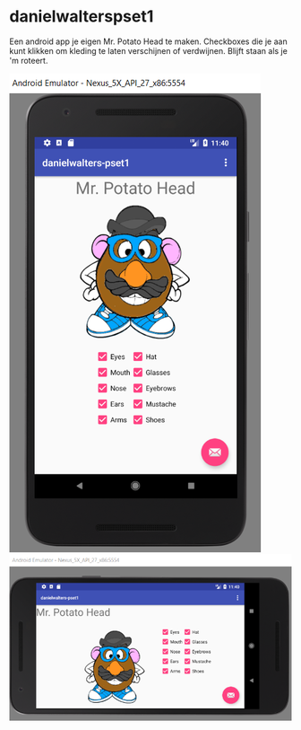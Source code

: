 # danielwalterspset1

Een android app je eigen Mr. Potato Head te maken.
Checkboxes die je aan kunt klikken om kleding te laten verschijnen of verdwijnen. Blijft staan als je 'm roteert.

![App Portrait Mode](https://github.com/Danprog/danielwalterspset1/blob/master/doc/potatoportrait.png)
![App Landscape Mode](https://github.com/Danprog/danielwalterspset1/blob/master/doc/potatolandscape.png)
